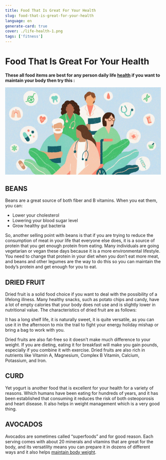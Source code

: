```yaml
---
title: Food That Is Great For Your Health
slug: food-that-is-great-for-your-health
language: en
generate-card: true
cover: ./life-health-1.png
tags: ['fitness']
---
```


# Food That Is Great For Your Health

**These all food items are best for any person daily life [health](https://www.health.com/) if you want to maintain your body then try this :**

![](./life-health-1.png)

## BEANS

Beans are a great source of both fiber and B vitamins. When you eat them, you can:

- Lower your cholesterol
- Lowering your blood sugar level
- Grow healthy gut bacteria

So, another selling point with beans is that if you are trying to reduce the consumption of meat in your life that everyone else does, it is a source of protein that you get enough protein from eating. Many individuals are going vegetarian or vegan these days because it is a more environmental lifestyle. You need to change that protein in your diet when you don’t eat more meat, and beans and other legumes are the way to do this so you can maintain the body’s protein and get enough for you to eat.

## DRIED FRUIT

Dried fruit is a solid food choice if you want to deal with the possibility of a lifelong illness. Many healthy snacks, such as potato chips and candy, have a lot of empty calories that your body does not use and is slightly lower in nutritional value. The characteristics of dried fruit are as follows:

It has a long shelf life, it is naturally sweet, it is quite versatile, as you can use it in the afternoon to mix the trail to fight your energy holiday mishap or bring a bag to work with you.

Dried fruits are also fat-free so it doesn't make much difference to your weight. If you are dieting, eating it for breakfast will make you gain pounds, especially if you combine it with exercise. Dried fruits are also rich in nutrients like Vitamin A, Magnesium, Complex B Vitamin, Calcium, Potassium, and Iron.

## CURD

Yet yogurt is another food that is excellent for your health for a variety of reasons. Which humans have been eating for hundreds of years, and it has been established that consuming it reduces the risk of both osteoporosis and heart disease. It also helps in weight management which is a very good thing.

## AVOCADOS

Avocados are sometimes called “superfoods” and for good reason. Each serving comes with about 20 minerals and vitamins that are great for the body, and its versatility means you can prepare it in dozens of different ways and it also helps [maintain body weight](weight-loss-tips-for-healthy-for-women).
